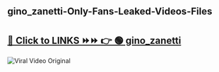 
 ## gino_zanetti-Only-Fans-Leaked-Videos-Files

# <h2><a href="https://mediaupload.pro?gino_zanetti">🔗 Click to LINKS ⏩⏩ 👉 🟢 gino_zanetti </a></h2>

<a href="https://mediaupload.pro?gino_zanetti" rel="nofollow" data-target="animated-image.originalLink"><img src="https://i.ibb.co.com/xMMVF88/686577567.gif" alt="Viral Video Original" style="max-width: 100%; display: inline-block;" data-target="animated-image.originalImage"></a>